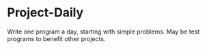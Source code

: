 Project-Daily
=============

Write one program a day, starting with simple problems.
May be test programs to benefit other projects.
